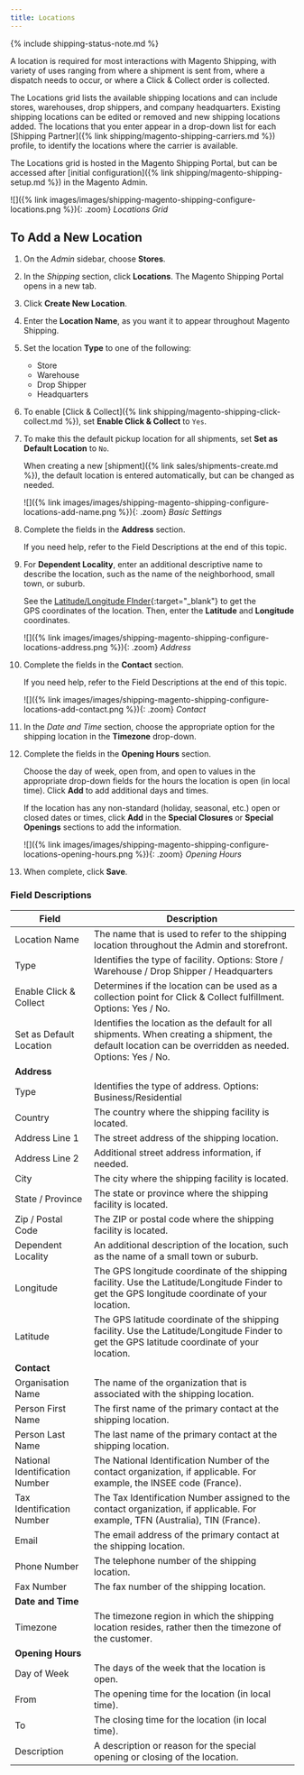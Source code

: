 ```yaml
---
title: Locations
---
```


{% include shipping-status-note.md %}

A location is required for most interactions with Magento Shipping, with variety of uses ranging from where a shipment is sent from, where a dispatch needs to occur, or where a Click & Collect order is collected.

The Locations grid lists the available shipping locations and can include stores, warehouses, drop shippers, and company headquarters. Existing shipping locations can be edited or removed and new shipping locations added. The locations that you enter appear in a drop-down list for each [Shipping Partner]({% link shipping/magento-shipping-carriers.md %}) profile, to identify the locations where the carrier is available.

The Locations grid is hosted in the Magento Shipping Portal, but can be accessed after [initial configuration]({% link shipping/magento-shipping-setup.md %}) in the Magento Admin.

![]({% link images/images/shipping-magento-shipping-configure-locations.png %}){: .zoom}
_Locations Grid_

## To Add a New Location

1.  On the _Admin_ sidebar, choose **Stores**.

1.  In the _Shipping_ section, click **Locations**. The Magento Shipping Portal opens in a new tab.

1.  Click **Create New Location**.

1.  Enter the **Location Name**, as you want it to appear throughout Magento Shipping.

1.  Set the location **Type** to one of the following:

    - Store
    - Warehouse
    - Drop Shipper
    - Headquarters

1.  To enable [Click & Collect]({% link shipping/magento-shipping-click-collect.md %}), set **Enable Click & Collect** to `Yes`.

1.  To make this the default pickup location for all shipments, set **Set as Default Location** to `No`.

    When creating a new [shipment]({% link sales/shipments-create.md %}), the default location is entered automatically, but can be changed as needed.

    ![]({% link images/images/shipping-magento-shipping-configure-locations-add-name.png %}){: .zoom}
    _Basic Settings_

1.  Complete the fields in the **Address** section.

    If you need help, refer to the Field Descriptions at the end of this topic.

1.  For **Dependent Locality**, enter an additional descriptive name to describe the location, such as the name of the neighborhood, small town, or suburb.

    See the [Latitude/Longitude FInder][1]{:target="_blank"} to get the GPS coordinates of the location. Then, enter the **Latitude** and **Longitude** coordinates.

    ![]({% link images/images/shipping-magento-shipping-configure-locations-address.png %}){: .zoom}
    _Address_

1.  Complete the fields in the **Contact** section.

    If you need help, refer to the Field Descriptions at the end of this topic.

    ![]({% link images/images/shipping-magento-shipping-configure-locations-add-contact.png %}){: .zoom}
    _Contact_

1.  In the _Date and Time_ section, choose the appropriate option for the shipping location in the **Timezone** drop-down.

1.  Complete the fields in the **Opening Hours** section.

    Choose the day of week, open from, and open to values in the appropriate drop-down fields for the hours the location is open (in local time). Click **Add** to add additional days and times.

    If the location has any non-standard (holiday, seasonal, etc.) open or closed dates or times, click **Add** in the **Special Closures** or **Special Openings** sections to add the information.

    ![]({% link images/images/shipping-magento-shipping-configure-locations-opening-hours.png %}){: .zoom}
     _Opening Hours_

1.  When complete, click **Save**.

### Field Descriptions

|Field|Description|
|--- |--- |
|Location Name|The name that is used to refer to the shipping location throughout the Admin and storefront.|
|Type|Identifies the type of facility. Options: Store / Warehouse / Drop Shipper / Headquarters|
|Enable Click & Collect|Determines if the location can be used as a collection point for Click & Collect fulfillment. Options: Yes / No.|
|Set as Default Location|Identifies the location as the default for all shipments. When creating a shipment, the default location can be overridden as needed. Options: Yes / No.|
|**Address**||
|Type|Identifies the type of address. Options: Business/Residential|
|Country|The country where the shipping facility is located.|
|Address Line 1|The street address of the shipping location.|
|Address Line 2|Additional street address information, if needed.|
|City|The city where the shipping facility is located.|
|State / Province|The state or province where the shipping facility is located.|
|Zip / Postal Code|The ZIP or postal code where the shipping facility is located.|
|Dependent Locality|An additional description of the location, such as the name of a small town or suburb.|
|Longitude|The GPS longitude coordinate of the shipping facility. Use the Latitude/Longitude Finder to get the GPS longitude coordinate of your location.|
|Latitude|The GPS latitude coordinate of the shipping facility. Use the Latitude/Longitude Finder to get the GPS latitude coordinate of your location.|
|**Contact**||
|Organisation Name|The name of the organization that is associated with the shipping location.|
|Person First Name|The first name of the primary contact at the shipping location.|
|Person Last Name|The last name of the primary contact at the shipping location.|
|National Identification Number|The National Identification Number of the contact organization, if applicable. For example, the INSEE code (France).|
|Tax Identification Number|The Tax Identification Number assigned to the contact organization, if applicable. For example, TFN (Australia), TIN (France).|
|Email|The email address of the primary contact at the shipping location.|
|Phone Number|The telephone number of the shipping location.|
|Fax Number|The fax number of the shipping location.|
|**Date and Time**||
|Timezone|The timezone region in which the shipping location resides, rather then the timezone of the customer.|
|**Opening Hours**||
|Day of Week|The days of the week that the location is open.|
|From|The opening time for the location (in local time).|
|To|The closing time for the location (in local time).|
|Description|A description or reason for the special opening or closing of the location.|

[1]: https://mynasadata.larc.nasa.gov/latitudelongitude-finder/
